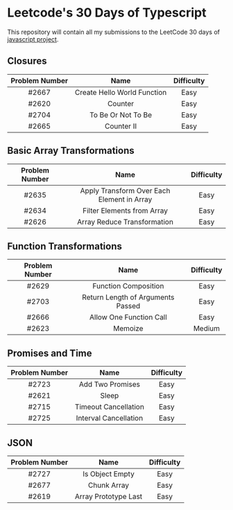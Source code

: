 # Leetcode's 30 Days of Typescript

This repository will contain all my submissions to the LeetCode 30 days of [javascript project](https://leetcode.com/studyplan/30-days-of-javascript/).

## Closures

| Problem Number |            Name             | Difficulty |
| :------------: | :-------------------------: | :--------: |
|     #2667      | Create Hello World Function |    Easy    |
|     #2620      |           Counter           |    Easy    |
|     #2704      |     To Be Or Not To Be      |    Easy    |
|     #2665      |         Counter II          |    Easy    |

## Basic Array Transformations

| Problem Number |                    Name                    | Difficulty |
| :------------: | :----------------------------------------: | :--------: |
|     #2635      | Apply Transform Over Each Element in Array |    Easy    |
|     #2634      |         Filter Elements from Array         |    Easy    |
|     #2626      |        Array Reduce Transformation         |    Easy    |

## Function Transformations

| Problem Number |               Name                | Difficulty |
| :------------: | :-------------------------------: | :--------: |
|     #2629      |       Function Composition        |    Easy    |
|     #2703      | Return Length of Arguments Passed |    Easy    |
|     #2666      |      Allow One Function Call      |    Easy    |
|     #2623      |              Memoize              |   Medium   |

## Promises and Time

| Problem Number |         Name          | Difficulty |
| :------------: | :-------------------: | :--------: |
|     #2723      |   Add Two Promises    |    Easy    |
|     #2621      |         Sleep         |    Easy    |
|     #2715      | Timeout Cancellation  |    Easy    |
|     #2725      | Interval Cancellation |    Easy    |

## JSON

| Problem Number |         Name         | Difficulty |
| :------------: | :------------------: | :--------: |
|     #2727      |   Is Object Empty    |    Easy    |
|     #2677      |     Chunk Array      |    Easy    |
|     #2619      | Array Prototype Last |    Easy    |
